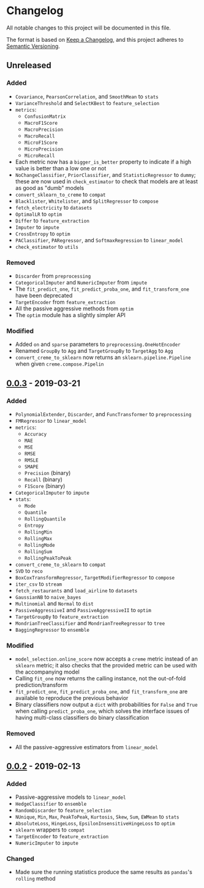 # Changelog

All notable changes to this project will be documented in this file.

The format is based on [Keep a Changelog](https://keepachangelog.com/en/1.0.0/), and this project adheres to [Semantic Versioning](https://semver.org/spec/v2.0.0.html).

## Unreleased

### Added

- `Covariance`, `PearsonCorrelation`, and `SmoothMean` to `stats`
- `VarianceThreshold` and `SelectKBest` to `feature_selection`
- `metrics`:
    - `ConfusionMatrix`
    - `MacroF1Score`
    - `MacroPrecision`
    - `MacroRecall`
    - `MicroF1Score`
    - `MicroPrecision`
    - `MicroRecall`
- Each metric now has a `bigger_is_better` property to indicate if a high value is better than a low one or not
- `NoChangeClassifier`, `PriorClassifier`, and `StatisticRegressor` to `dummy`; these are now used in `check_estimator` to check that models are at least as good as "dumb" models
- `convert_sklearn_to_creme` to `compat`
- `Blacklister`, `Whitelister`, and `SplitRegressor` to `compose`
- `fetch_electricity` to `datasets`
- `OptimalLR` to `optim`
- `Differ` to `feature_extraction`
- `Imputer` to `impute`
- `CrossEntropy` to `optim`
- `PAClassifier`, `PARegressor`, and `SoftmaxRegression` to `linear_model`
- `check_estimator` to `utils`

### Removed

- `Discarder` from `preprocessing`
- `CategoricalImputer` and `NumericImputer` from `impute`
- The `fit_predict_one`, `fit_predict_proba_one`, and `fit_transform_one` have been deprecated
- `TargetEncoder` from `feature_extraction`
- All the passive aggressive methods from `optim`
- The `optim` module has a slightly simpler API

### Modified

- Added `on` and `sparse` parameters to `preprocessing.OneHotEncoder`
- Renamed `GroupBy` to `Agg` and `TargetGroupBy` to `TargetAgg` to `Agg`
- `convert_creme_to_sklearn` now returns an `sklearn.pipeline.Pipeline` when given `creme.compose.Pipelin`


## [0.0.3](https://pypi.org/project/creme/0.0.3/) - 2019-03-21

### Added

- `PolynomialExtender`, `Discarder`, and `FuncTransformer` to `preprocessing`
- `FMRegressor` to `linear_model`
- `metrics`:
    - `Accuracy`
    - `MAE`
    - `MSE`
    - `RMSE`
    - `RMSLE`
    - `SMAPE`
    - `Precision` (binary)
    - `Recall` (binary)
    - `F1Score` (binary)
- `CategoricalImputer` to `impute`
- `stats`:
    - `Mode`
    - `Quantile`
    - `RollingQuantile`
    - `Entropy`
    - `RollingMin`
    - `RollingMax`
    - `RollingMode`
    - `RollingSum`
    - `RollingPeakToPeak`
- `convert_creme_to_sklearn` to `compat`
- `SVD` to `reco`
- `BoxCoxTransformRegressor`, `TargetModifierRegressor` to `compose`
- `iter_csv` to `stream`
- `fetch_restaurants` and `load_airline` to `datasets`
- `GaussianNB` to `naive_bayes`
- `Multinomial` and `Normal` to `dist`
- `PassiveAggressiveI` and `PassiveAggressiveII` to `optim`
- `TargetGroupBy` to `feature_extraction`
- `MondrianTreeClassifier` and `MondrianTreeRegressor` to `tree`
- `BaggingRegressor` to `ensemble`

### Modified

- `model_selection.online_score` now accepts a `creme` metric instead of an `sklearn` metric; it also checks that the provided metric can be used with the accompanying model
- Calling `fit_one` now returns the calling instance, not the out-of-fold prediction/transform
- `fit_predict_one`, `fit_predict_proba_one`, and `fit_transform_one` are available to reproduce the previous behavior
- Binary classifiers now output a `dict` with probabilities for `False` and `True` when calling `predict_proba_one`, which solves the interface issues of having multi-class classifiers do binary classification

### Removed

- All the passive-aggressive estimators from `linear_model`

## [0.0.2](https://pypi.org/project/creme/0.0.2/) - 2019-02-13

### Added

- Passive-aggressive models to `linear_model`
- `HedgeClassifier` to `ensemble`
- `RandomDiscarder` to `feature_selection`
- `NUnique`, `Min`, `Max`, `PeakToPeak`, `Kurtosis`, `Skew`, `Sum`, `EWMean` to `stats`
- `AbsoluteLoss`, `HingeLoss`, `EpsilonInsensitiveHingeLoss` to `optim`
- `sklearn` wrappers to `compat`
- `TargetEncoder` to `feature_extraction`
- `NumericImputer` to `impute`

### Changed

- Made sure the running statistics produce the same results as `pandas`'s `rolling` method

